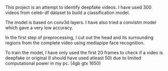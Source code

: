 This project is an attempt to identify deepfake videos. I have used 300 videos from celeb-df dataset to build a classification model.

The model is based on conv3d layers. I have also tried a convlstm model which gave a very low accuracy. 

In the first step of preprocessing, I cut out the head and its surrounding regions from the complete video using mediapipe face recognition. 

To train the model, I have only used the first 20 frames to check if a video is deepfake or original (I should have used atleast 50) due to limited computational power in my pc. (4gb gtx 1650)

